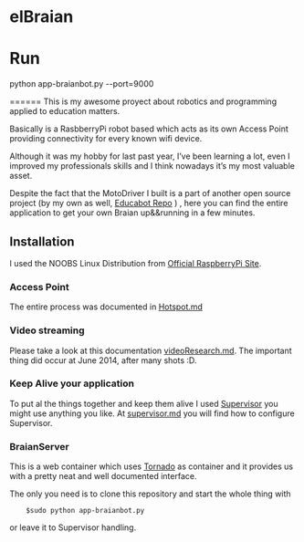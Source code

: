 elBraian
======
# Run
python app-braianbot.py --port=9000

======
This is my awesome proyect about robotics and programming applied to education matters.

Basically is a RasbberryPi robot based which acts as its own Access Point providing connectivity for every known wifi device.

Although it was my hobby for last past year, I’ve been learning a lot, even I improved my professionals skills and I think nowadays it’s my most valuable asset.

Despite the fact that the MotoDriver I built is a part of another open source project (by my own as well, [Educabot Repo](https://github.com/educabot/piMotoDriver) ) , here you can find the entire application to get your own Braian up&&running in a few minutes.

## Installation

I used  the NOOBS Linux Distribution from [Official RaspberryPi Site](http://www.raspberrypi.org/downloads/).

### Access Point
The entire process was documented in [Hotspot.md](https://github.com/DiegoRam/elBraian/blob/master/doc/hotspot.md)

### Video streaming
Please take a look at this documentation [videoResearch.md](https://github.com/DiegoRam/elBraian/blob/master/doc/videoResearch.md). The important thing did occur at June 2014, after many shots :D.

### Keep Alive your application

To put al the things together and keep them alive I used [Supervisor](http://supervisord.org/) you might use anything you like. At [supervisor.md](https://github.com/DiegoRam/elBraian/blob/master/doc/supervisor.md) you will find how to configure Supervisor.

### BraianServer

This is a web container which uses [Tornado](http://www.tornadoweb.org/en/latest/) as container and it provides us with a pretty neat and well documented interface.

The only you need is to clone this repository and start the whole thing with 

		$sudo python app-braianbot.py 

or leave it to Supervisor handling.

